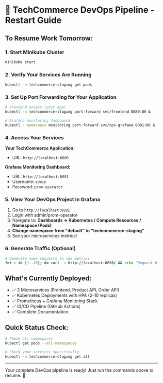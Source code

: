 # 🚀 TechCommerce DevOps Pipeline - Restart Guide

## To Resume Work Tomorrow:

### 1. Start Minikube Cluster
```bash
minikube start
```

### 2. Verify Your Services Are Running
```bash
kubectl -n techcommerce-staging get pods
```

### 3. Set Up Port Forwarding for Your Application
```bash
# Frontend access (your app)
kubectl -n techcommerce-staging port-forward svc/frontend 8080:80 &

# Grafana monitoring dashboard
kubectl --namespace monitoring port-forward svc/kps-grafana 8081:80 &
```

### 4. Access Your Services

**Your TechCommerce Application:**
- URL: `http://localhost:8080`

**Grafana Monitoring Dashboard:**
- URL: `http://localhost:8081`
- Username: `admin`
- Password: `prom-operator`

### 5. View Your DevOps Project in Grafana
1. Go to `http://localhost:8081`
2. Login with admin/prom-operator
3. Navigate to: **Dashboards → Kubernetes / Compute Resources / Namespace (Pods)**
4. **Change namespace from "default" to "techcommerce-staging"**
5. See your microservices metrics!

### 6. Generate Traffic (Optional)
```bash
# Generate some requests to see metrics
for i in {1..10}; do curl -s http://localhost:8080/ && echo "Request $i completed"; sleep 1; done
```

## What's Currently Deployed:
- ✅ 3 Microservices (Frontend, Product API, Order API)
- ✅ Kubernetes Deployments with HPA (2-10 replicas)
- ✅ Prometheus + Grafana Monitoring Stack
- ✅ CI/CD Pipeline (GitHub Actions)
- ✅ Complete Documentation

## Quick Status Check:
```bash
# Check all namespaces
kubectl get pods --all-namespaces

# Check your services specifically
kubectl -n techcommerce-staging get all
```

---
Your complete DevOps pipeline is ready! Just run the commands above to resume. 🎉